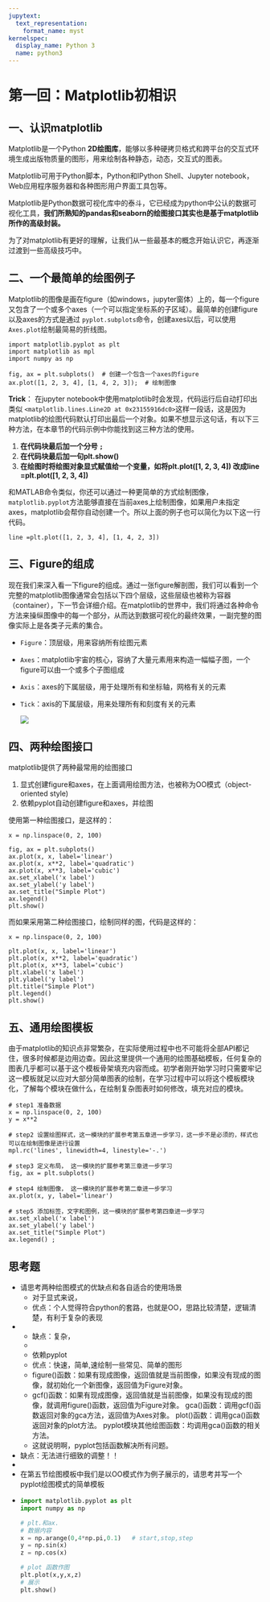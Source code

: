 ```yaml
---
jupytext:
  text_representation:
    format_name: myst
kernelspec:
  display_name: Python 3
  name: python3
---
```

# 第一回：Matplotlib初相识

## 一、认识matplotlib

Matplotlib是一个Python **2D绘图库**，能够以多种硬拷贝格式和跨平台的交互式环境生成出版物质量的图形，用来绘制各种静态，动态，交互式的图表。

Matplotlib可用于Python脚本，Python和IPython Shell、Jupyter notebook，Web应用程序服务器和各种图形用户界面工具包等。

Matplotlib是Python数据可视化库中的泰斗，它已经成为python中公认的数据可视化工具，**我们所熟知的pandas和seaborn的绘图接口其实也是基于matplotlib所作的高级封装。**

为了对matplotlib有更好的理解，让我们从一些最基本的概念开始认识它，再逐渐过渡到一些高级技巧中。

## 二、一个最简单的绘图例子

Matplotlib的图像是画在figure（如windows，jupyter窗体）上的，每一个figure又包含了一个或多个axes（一个可以指定坐标系的子区域）。最简单的创建figure以及axes的方式是通过 `pyplot.subplots`命令，创建axes以后，可以使用 `Axes.plot`绘制最简易的折线图。

```{code-cell}
import matplotlib.pyplot as plt
import matplotlib as mpl
import numpy as np
```

```{code-cell}
fig, ax = plt.subplots()  # 创建一个包含一个axes的figure
ax.plot([1, 2, 3, 4], [1, 4, 2, 3]);  # 绘制图像
```

**Trick**：
在jupyter notebook中使用matplotlib时会发现，代码运行后自动打印出类似 `<matplotlib.lines.Line2D at 0x23155916dc0>`这样一段话，这是因为matplotlib的绘图代码默认打印出最后一个对象。如果不想显示这句话，有以下三种方法，在本章节的代码示例中你能找到这三种方法的使用。

1. **在代码块最后加一个分号 `;`**
2. **在代码块最后加一句plt.show()**
3. **在绘图时将绘图对象显式赋值给一个变量，如将plt.plot([1, 2, 3, 4]) 改成line =plt.plot([1, 2, 3, 4])**

和MATLAB命令类似，你还可以通过一种更简单的方式绘制图像，`matplotlib.pyplot`方法能够直接在当前axes上绘制图像，如果用户未指定axes，matplotlib会帮你自动创建一个。所以上面的例子也可以简化为以下这一行代码。

```{code-cell}
line =plt.plot([1, 2, 3, 4], [1, 4, 2, 3]) 
```

## 三、Figure的组成

现在我们来深入看一下figure的组成。通过一张figure解剖图，我们可以看到一个完整的matplotlib图像通常会包括以下四个层级，这些层级也被称为容器（container），下一节会详细介绍。在matplotlib的世界中，我们将通过各种命令方法来操纵图像中的每一个部分，从而达到数据可视化的最终效果，一副完整的图像实际上是各类子元素的集合。

- `Figure`：顶层级，用来容纳所有绘图元素
- `Axes`：matplotlib宇宙的核心，容纳了大量元素用来构造一幅幅子图，一个figure可以由一个或多个子图组成
- `Axis`：axes的下属层级，用于处理所有和坐标轴，网格有关的元素
- `Tick`：axis的下属层级，用来处理所有和刻度有关的元素

  ![](https://matplotlib.org/_images/anatomy.png)

## 四、两种绘图接口

matplotlib提供了两种最常用的绘图接口

1. 显式创建figure和axes，在上面调用绘图方法，也被称为OO模式（object-oriented style)
2. 依赖pyplot自动创建figure和axes，并绘图

使用第一种绘图接口，是这样的：

```{code-cell}
x = np.linspace(0, 2, 100)

fig, ax = plt.subplots()  
ax.plot(x, x, label='linear')  
ax.plot(x, x**2, label='quadratic')  
ax.plot(x, x**3, label='cubic')  
ax.set_xlabel('x label') 
ax.set_ylabel('y label') 
ax.set_title("Simple Plot")  
ax.legend() 
plt.show()
```

而如果采用第二种绘图接口，绘制同样的图，代码是这样的：

```{code-cell}
x = np.linspace(0, 2, 100)

plt.plot(x, x, label='linear') 
plt.plot(x, x**2, label='quadratic')  
plt.plot(x, x**3, label='cubic')
plt.xlabel('x label')
plt.ylabel('y label')
plt.title("Simple Plot")
plt.legend()
plt.show()
```

## 五、通用绘图模板

由于matplotlib的知识点非常繁杂，在实际使用过程中也不可能将全部API都记住，很多时候都是边用边查。因此这里提供一个通用的绘图基础模板，任何复杂的图表几乎都可以基于这个模板骨架填充内容而成。初学者刚开始学习时只需要牢记这一模板就足以应对大部分简单图表的绘制，在学习过程中可以将这个模板模块化，了解每个模块在做什么，在绘制复杂图表时如何修改，填充对应的模块。

```{code-cell}
# step1 准备数据
x = np.linspace(0, 2, 100)
y = x**2

# step2 设置绘图样式，这一模块的扩展参考第五章进一步学习，这一步不是必须的，样式也可以在绘制图像是进行设置
mpl.rc('lines', linewidth=4, linestyle='-.')

# step3 定义布局， 这一模块的扩展参考第三章进一步学习
fig, ax = plt.subplots()  

# step4 绘制图像， 这一模块的扩展参考第二章进一步学习
ax.plot(x, y, label='linear')  

# step5 添加标签，文字和图例，这一模块的扩展参考第四章进一步学习
ax.set_xlabel('x label') 
ax.set_ylabel('y label') 
ax.set_title("Simple Plot")  
ax.legend() ;
```


## 思考题

- 请思考两种绘图模式的优缺点和各自适合的使用场景
  - 对于显式来说，
  - 优点：个人觉得符合python的套路，也就是OO，思路比较清楚，逻辑清楚，有利于复杂的表现
- - 缺点：复杂，
  - 
  - 依赖pyplot
  - 优点：快速，简单,速绘制一些常见、简单的图形
  - figure()函数：如果有现成图像，返回值就是当前图像，如果没有现成的图像，就初始化一个新图像，返回值为Figure对象。
  - gcf()函数：如果有现成图像，返回值就是当前图像，如果没有现成的图像，就调用figure()函数，返回值为Figure对象。
    gca()函数：调用gcf()函数返回对象的gca方法，返回值为Axes对象。
    plot()函数：调用gca()函数返回对象的plot方法。
    pyplot模块其他绘图函数：均调用gca()函数的相关方法。
  - 这就说明啊，pyplot包括函数解决所有问题。
- 缺点：无法进行细致的调整！！
- 
- 在第五节绘图模板中我们是以OO模式作为例子展示的，请思考并写一个pyplot绘图模式的简单模板
- ```python
  import matplotlib.pyplot as plt
  import numpy as np

  # plt.和ax.
  # 数据内容
  x = np.arange(0,4*np.pi,0.1)   # start,stop,step
  y = np.sin(x)
  z = np.cos(x)

  # plot 函数作图
  plt.plot(x,y,x,z)
  # 展示
  plt.show()
  ```
